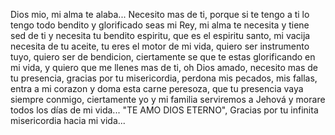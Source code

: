 Dios mio, mi alma te alaba...
Necesito mas de ti, porque si te tengo a ti lo tengo todo
bendito y glorificado seas mi Rey, mi alma te necesita y tiene sed de ti
y necesita tu bendito espiritu, que es el espiritu santo,
mi vacija necesita de tu aceite, tu eres el motor de mi vida,
quiero ser instrumento tuyo, quiero ser de bendicion, ciertamente se que
te estas glorificando en mi vida, y quiero que me llenes mas de ti, oh Dios amado,
necesito mas de tu presencia, gracias por tu misericordia, perdona mis pecados, mis fallas,
entra a mi corazon y doma esta carne peresoza, que tu presencia vaya siempre conmigo,
ciertamente yo y mi familia serviremos a Jehová y morare todos los días de mi vida...
"TE AMO DIOS ETERNO", Gracias por tu infinita misericordia hacia mi vida...